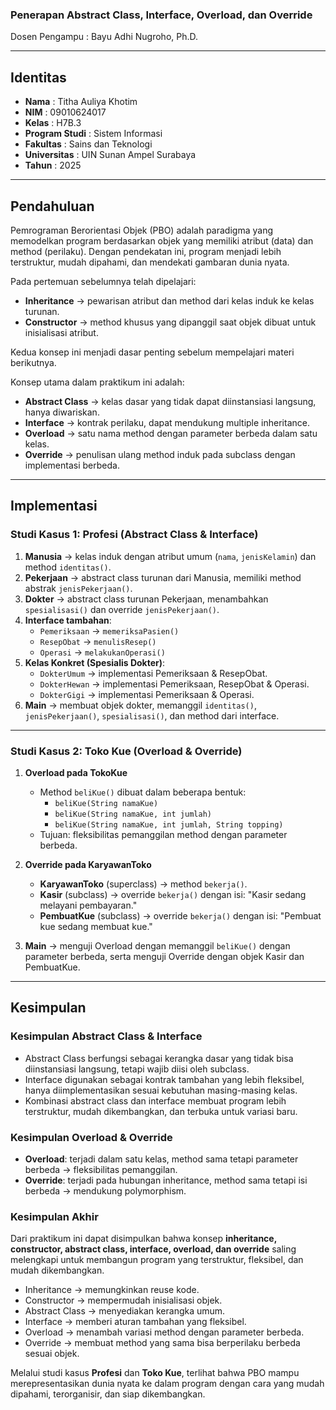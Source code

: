 
### Penerapan Abstract Class, Interface, Overload, dan Override  

Dosen Pengampu : Bayu Adhi Nugroho, Ph.D.  

---

## Identitas 
- **Nama** : Titha Auliya Khotim
- **NIM** : 09010624017
- **Kelas** : H7B.3  
- **Program Studi** : Sistem Informasi  
- **Fakultas** : Sains dan Teknologi  
- **Universitas** : UIN Sunan Ampel Surabaya  
- **Tahun** : 2025  

---

## Pendahuluan  
Pemrograman Berorientasi Objek (PBO) adalah paradigma yang memodelkan program berdasarkan objek yang memiliki atribut (data) dan method (perilaku). Dengan pendekatan ini, program menjadi lebih terstruktur, mudah dipahami, dan mendekati gambaran dunia nyata.  

Pada pertemuan sebelumnya telah dipelajari:  
- **Inheritance** → pewarisan atribut dan method dari kelas induk ke kelas turunan.  
- **Constructor** → method khusus yang dipanggil saat objek dibuat untuk inisialisasi atribut.  

Kedua konsep ini menjadi dasar penting sebelum mempelajari materi berikutnya.  

Konsep utama dalam praktikum ini adalah:  
- **Abstract Class** → kelas dasar yang tidak dapat diinstansiasi langsung, hanya diwariskan.  
- **Interface** → kontrak perilaku, dapat mendukung multiple inheritance.  
- **Overload** → satu nama method dengan parameter berbeda dalam satu kelas.  
- **Override** → penulisan ulang method induk pada subclass dengan implementasi berbeda.  

---

## Implementasi  

### Studi Kasus 1: Profesi (Abstract Class & Interface)  
1. **Manusia** → kelas induk dengan atribut umum (`nama`, `jenisKelamin`) dan method `identitas()`.  
2. **Pekerjaan** → abstract class turunan dari Manusia, memiliki method abstrak `jenisPekerjaan()`.  
3. **Dokter** → abstract class turunan Pekerjaan, menambahkan `spesialisasi()` dan override `jenisPekerjaan()`.  
4. **Interface tambahan**:  
   - `Pemeriksaan` → `memeriksaPasien()`  
   - `ResepObat` → `menulisResep()`  
   - `Operasi` → `melakukanOperasi()`  
5. **Kelas Konkret (Spesialis Dokter)**:  
   - `DokterUmum` → implementasi Pemeriksaan & ResepObat.  
   - `DokterHewan` → implementasi Pemeriksaan, ResepObat & Operasi.  
   - `DokterGigi` → implementasi Pemeriksaan & Operasi.  
6. **Main** → membuat objek dokter, memanggil `identitas()`, `jenisPekerjaan()`, `spesialisasi()`, dan method dari interface.  

---

### Studi Kasus 2: Toko Kue (Overload & Override)  
1. **Overload pada TokoKue**  
   - Method `beliKue()` dibuat dalam beberapa bentuk:  
     - `beliKue(String namaKue)`  
     - `beliKue(String namaKue, int jumlah)`  
     - `beliKue(String namaKue, int jumlah, String topping)`  
   - Tujuan: fleksibilitas pemanggilan method dengan parameter berbeda.  

2. **Override pada KaryawanToko**  
   - **KaryawanToko** (superclass) → method `bekerja()`.  
   - **Kasir** (subclass) → override `bekerja()` dengan isi: "Kasir sedang melayani pembayaran."  
   - **PembuatKue** (subclass) → override `bekerja()` dengan isi: "Pembuat kue sedang membuat kue."  

3. **Main** → menguji Overload dengan memanggil `beliKue()` dengan parameter berbeda, serta menguji Override dengan objek Kasir dan PembuatKue.  

---

## Kesimpulan  

### Kesimpulan Abstract Class & Interface  
- Abstract Class berfungsi sebagai kerangka dasar yang tidak bisa diinstansiasi langsung, tetapi wajib diisi oleh subclass.  
- Interface digunakan sebagai kontrak tambahan yang lebih fleksibel, hanya diimplementasikan sesuai kebutuhan masing-masing kelas.  
- Kombinasi abstract class dan interface membuat program lebih terstruktur, mudah dikembangkan, dan terbuka untuk variasi baru.  

### Kesimpulan Overload & Override  
- **Overload**: terjadi dalam satu kelas, method sama tetapi parameter berbeda → fleksibilitas pemanggilan.  
- **Override**: terjadi pada hubungan inheritance, method sama tetapi isi berbeda → mendukung polymorphism.  

### Kesimpulan Akhir  
Dari praktikum ini dapat disimpulkan bahwa konsep **inheritance, constructor, abstract class, interface, overload, dan override** saling melengkapi untuk membangun program yang terstruktur, fleksibel, dan mudah dikembangkan.  
- Inheritance → memungkinkan reuse kode.  
- Constructor → mempermudah inisialisasi objek.  
- Abstract Class → menyediakan kerangka umum.  
- Interface → memberi aturan tambahan yang fleksibel.  
- Overload → menambah variasi method dengan parameter berbeda.  
- Override → membuat method yang sama bisa berperilaku berbeda sesuai objek.  

Melalui studi kasus **Profesi** dan **Toko Kue**, terlihat bahwa PBO mampu merepresentasikan dunia nyata ke dalam program dengan cara yang mudah dipahami, terorganisir, dan siap dikembangkan.  
